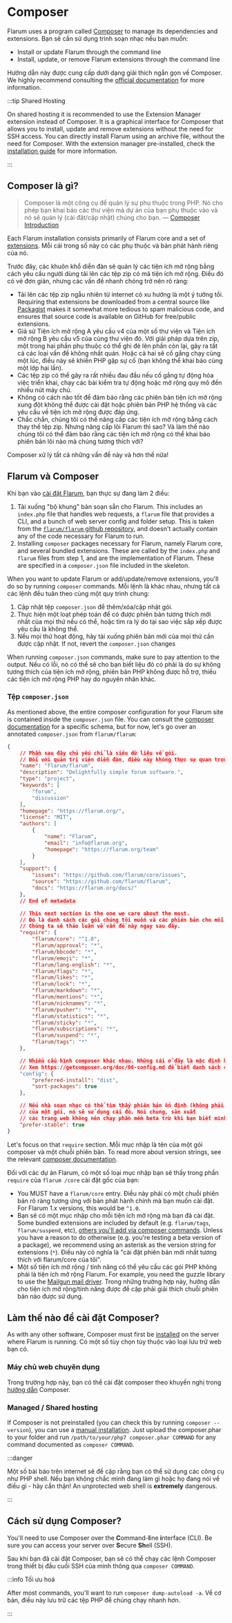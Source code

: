 # Composer

Flarum uses a program called [Composer](https://getcomposer.org) to manage its dependencies and extensions.
Bạn sẽ cần sử dụng trình soạn nhạc nếu bạn muốn:

- Install or update Flarum through the command line
- Install, update, or remove Flarum extensions  through the command line

Hướng dẫn này được cung cấp dưới dạng giải thích ngắn gọn về Composer. We highly recommend consulting the [official documentation](https://getcomposer.org/doc/00-intro.md) for more information.

:::tip Shared Hosting

On shared hosting it is recommended to use the Extension Manager extension instead of Composer. It is a graphical interface for Composer that allows you to install, update and remove extensions without the need for SSH access.
You can directly install Flarum using an archive file, without the need for Composer. With the extension manager pre-installed, check the [installation guide](install.md#installing-by-unpacking-an-archive) for more information.

:::

## Composer là gì?

> Composer là một công cụ để quản lý sự phụ thuộc trong PHP. Nó cho phép bạn khai báo các thư viện mà dự án của bạn phụ thuộc vào và nó sẽ quản lý (cài đặt/cập nhật) chúng cho bạn. — [Composer Introduction](https://getcomposer.org/doc/00-intro.md]\(https://getcomposer.org/doc/00-intro.md\))

Each Flarum installation consists primarily of Flarum core and a set of [extensions](extensions.md). Mỗi cái trong số này có các phụ thuộc và bản phát hành riêng của nó.

Trước đây, các khuôn khổ diễn đàn sẽ quản lý các tiện ích mở rộng bằng cách yêu cầu người dùng tải lên các tệp zip có mã tiện ích mở rộng. Điều đó có vẻ đơn giản, nhưng các vấn đề nhanh chóng trở nên rõ ràng:

- Tải lên các tệp zip ngẫu nhiên từ internet có xu hướng là một ý tưởng tồi. Requiring that extensions be downloaded from a central source like [Packagist](https://packagist.org/) makes it somewhat more tedious to spam malicious code, and ensures that source code is available on GitHub for free/public extensions.
- Giả sử Tiện ích mở rộng A yêu cầu v4 của một số thư viện và Tiện ích mở rộng B yêu cầu v5 của cùng thư viện đó. Với giải pháp dựa trên zip, một trong hai phần phụ thuộc có thể ghi đè lên phần còn lại, gây ra tất cả các loại vấn đề không nhất quán. Hoặc cả hai sẽ cố gắng chạy cùng một lúc, điều này sẽ khiến PHP gặp sự cố (bạn không thể khai báo cùng một lớp hai lần).
- Các tệp zip có thể gây ra rất nhiều đau đầu nếu cố gắng tự động hóa việc triển khai, chạy các bài kiểm tra tự động hoặc mở rộng quy mô đến nhiều nút máy chủ.
- Không có cách nào tốt để đảm bảo rằng các phiên bản tiện ích mở rộng xung đột không thể được cài đặt hoặc phiên bản PHP hệ thống và các yêu cầu về tiện ích mở rộng được đáp ứng.
- Chắc chắn, chúng tôi có thể nâng cấp các tiện ích mở rộng bằng cách thay thế tệp zip. Nhưng nâng cấp lõi Flarum thì sao? Và làm thế nào chúng tôi có thể đảm bảo rằng các tiện ích mở rộng có thể khai báo phiên bản lõi nào mà chúng tương thích với?

Composer xử lý tất cả những vấn đề này và hơn thế nữa!

## Flarum và Composer

Khi bạn vào [cài đặt Flarum](install.md#installing), bạn thực sự đang làm 2 điều:

1. Tải xuống "bộ khung" bản soạn sẵn cho Flarum. This includes an `index.php` file that handles web requests, a `flarum` file that provides a CLI, and a bunch of web server config and folder setup. This is taken from the [`flarum/flarum` github repository](https://github.com/flarum/flarum), and doesn't actually contain any of the code necessary for Flarum to run.
2. Installing `composer` packages necessary for Flarum, namely Flarum core, and several bundled extensions. These are called by the `index.php` and `flarum` files from step 1, and are the implementation of Flarum. These are specified in a `composer.json` file included in the skeleton.

When you want to update Flarum or add/update/remove extensions, you'll do so by running `composer` commands. Mỗi lệnh là khác nhau, nhưng tất cả các lệnh đều tuân theo cùng một quy trình chung:

1. Cập nhật tệp `composer.json` để thêm/xóa/cập nhật gói.
2. Thực hiện một loạt phép toán để có được phiên bản tương thích mới nhất của mọi thứ nếu có thể, hoặc tìm ra lý do tại sao việc sắp xếp được yêu cầu là không thể.
3. Nếu mọi thứ hoạt động, hãy tải xuống phiên bản mới của mọi thứ cần được cập nhật. If not, revert the `composer.json` changes

When running `composer.json` commands, make sure to pay attention to the output. Nếu có lỗi, nó có thể sẽ cho bạn biết liệu đó có phải là do sự không tương thích của tiện ích mở rộng, phiên bản PHP không được hỗ trợ, thiếu các tiện ích mở rộng PHP hay do nguyên nhân khác.

### Tệp `composer.json`

As mentioned above, the entire composer configuration for your Flarum site is contained inside the `composer.json` file. You can consult the [composer documentation](https://getcomposer.org/doc/04-schema.md) for a specific schema, but for now, let's go over an annotated `composer.json` from `flarum/flarum`:

```json
{
    // Phần sau đây chủ yếu chỉ là siêu dữ liệu về gói.
    // Đối với quản trị viên diễn đàn, điều này không thực sự quan trọng.
    "name": "flarum/flarum",
    "description": "Delightfully simple forum software.",
    "type": "project",
    "keywords": [
        "forum",
        "discussion"
    ],
    "homepage": "https://flarum.org/",
    "license": "MIT",
    "authors": [
        {
            "name": "Flarum",
            "email": "info@flarum.org",
            "homepage": "https://flarum.org/team"
        }
    ],
    "support": {
        "issues": "https://github.com/flarum/core/issues",
        "source": "https://github.com/flarum/flarum",
        "docs": "https://flarum.org/docs/"
    },
    // End of metadata

    // This next section is the one we care about the most.
    // Đó là danh sách các gói chúng tôi muốn và các phiên bản cho mỗi gói.
    // Chúng ta sẽ thảo luận về vấn đề này ngay sau đây.
    "require": {
        "flarum/core": "^1.0",
        "flarum/approval": "*",
        "flarum/bbcode": "*",
        "flarum/emoji": "*",
        "flarum/lang-english": "*",
        "flarum/flags": "*",
        "flarum/likes": "*",
        "flarum/lock": "*",
        "flarum/markdown": "*",
        "flarum/mentions": "*",
        "flarum/nicknames": "*",
        "flarum/pusher": "*",
        "flarum/statistics": "*",
        "flarum/sticky": "*",
        "flarum/subscriptions": "*",
        "flarum/suspend": "*",
        "flarum/tags": "*"
    },

    // Nhiều cấu hình composer khác nhau. Những cái ở đây là mặc định hợp lý.
    // Xem https://getcomposer.org/doc/06-config.md để biết danh sách các tùy chọn.
    "config": {
        "preferred-install": "dist",
        "sort-packages": true
    },

    // Nếu nhà soạn nhạc có thể tìm thấy phiên bản ổn định (không phải dev, alpha hoặc beta)
    // của một gói, nó sẽ sử dụng cái đó. Nói chung, sản xuất
    // các trang web không nên chạy phần mềm beta trừ khi bạn biết mình đang làm gì.
    "prefer-stable": true
}
```

Let's focus on that `require` section. Mỗi mục nhập là tên của một gói composer và một chuỗi phiên bản.
To read more about version strings, see the relevant [composer documentation](https://semver.org/).

Đối với các dự án Flarum, có một số loại mục nhập bạn sẽ thấy trong phần `require` của `flarum /core` cài đặt gốc của bạn:

- You MUST have a `flarum/core` entry. Điều này phải có một chuỗi phiên bản rõ ràng tương ứng với bản phát hành chính mà bạn muốn cài đặt. For Flarum 1.x versions, this would be `^1.0`.
- Bạn sẽ có một mục nhập cho mỗi tiện ích mở rộng mà bạn đã cài đặt. Some bundled extensions are included by default (e.g. `flarum/tags`, `flarum/suspend`, etc), [others you'll add via composer commands](extensions.md). Unless you have a reason to do otherwise (e.g. you're testing a beta version of a package), we recommend using an asterisk as the version string for extensions (`*`). Điều này có nghĩa là "cài đặt phiên bản mới nhất tương thích với flarum/core của tôi".
- Một số tiện ích mở rộng / tính năng có thể yêu cầu các gói PHP không phải là tiện ích mở rộng Flarum. For example, you need the guzzle library to use the [Mailgun mail driver](mail.md). Trong những trường hợp này, hướng dẫn cho tiện ích mở rộng/tính năng được đề cập phải giải thích chuỗi phiên bản nào được sử dụng.

## Làm thế nào để cài đặt Composer?

As with any other software, Composer must first be [installed](https://getcomposer.org/download/) on the server where Flarum is running. Có một số tùy chọn tùy thuộc vào loại lưu trữ web bạn có.

### Máy chủ web chuyên dụng

Trong trường hợp này, bạn có thể cài đặt composer theo khuyến nghị trong [hướng dẫn](https://getcomposer.org/doc/00-intro.md#system-requirements) Composer.

### Managed / Shared hosting

If Composer is not preinstalled (you can check this by running `composer --version`), you can use a [manual installation](https://getcomposer.org/composer-stable.phar). Just upload the composer.phar to your folder and run `/path/to/your/php7 composer.phar COMMAND` for any command documented as `composer COMMAND`.

:::danger

Một số bài báo trên internet sẽ đề cập rằng bạn có thể sử dụng các công cụ như PHP shell. Nếu bạn không chắc mình đang làm gì hoặc họ đang nói về điều gì - hãy cẩn thận! An unprotected web shell is **extremely** dangerous.

:::

## Cách sử dụng Composer?

You'll need to use Composer over the  **C**ommand-**l**ine **i**nterface (CLI). Be sure you can access your server over **S**ecure **Sh**ell (SSH).

Sau khi bạn đã cài đặt Composer, bạn sẽ có thể chạy các lệnh Composer trong thiết bị đầu cuối SSH của mình thông qua `composer COMMAND`.

:::info Tối ưu hoá

After most commands, you'll want to run `composer dump-autoload -a`. Về cơ bản, điều này lưu trữ các tệp PHP để chúng chạy nhanh hơn.

:::

